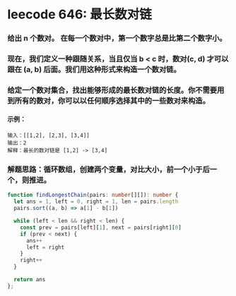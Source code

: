 # leecode 646: 最长数对链

### 给出 n 个数对。 在每一个数对中，第一个数字总是比第二个数字小。

### 现在，我们定义一种跟随关系，当且仅当 b < c 时，数对(c, d) 才可以跟在 (a, b) 后面。我们用这种形式来构造一个数对链。

### 给定一个数对集合，找出能够形成的最长数对链的长度。你不需要用到所有的数对，你可以以任何顺序选择其中的一些数对来构造。

#### 示例：
```
输入：[[1,2], [2,3], [3,4]]
输出：2
解释：最长的数对链是 [1,2] -> [3,4]
```

### 解题思路：循环数组，创建两个变量，对比大小，前一个小于后一个，则推进。
```ts
function findLongestChain(pairs: number[][]): number {
  let ans = 1, left = 0, right = 1, len = pairs.length
  pairs.sort((a, b) => a[1] - b[1])

  while (left < len && right < len) {
    const prev = pairs[left][1], next = pairs[right][0]
    if (prev < next) {
      ans++
      left = right
    }
    right++
  }

  return ans
};
```